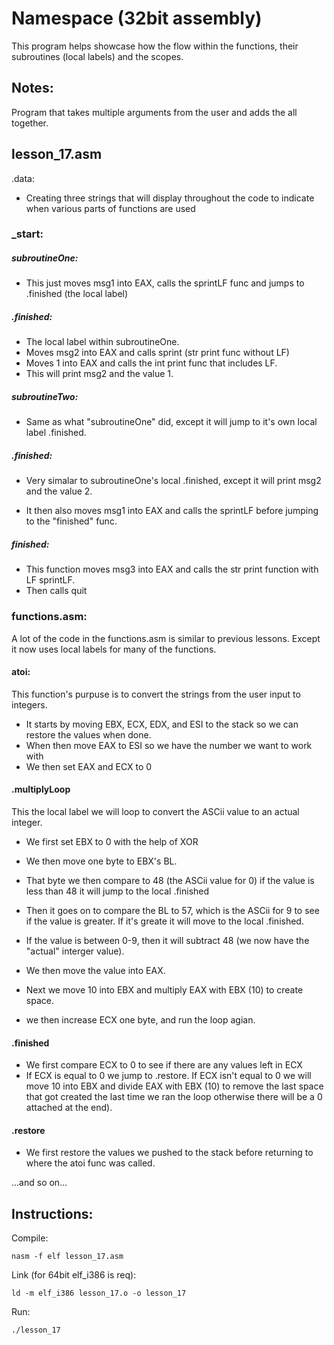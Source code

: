 # Namespace (32bit assembly)
This program helps showcase how the flow within the functions, their subroutines (local labels) and the scopes.
## Notes:
Program that takes multiple arguments from the user and adds the all together.
 
## lesson_17.asm
.data:
- Creating three strings that will display throughout the code to indicate when various parts of functions are used

### _start:
##### subroutineOne:
- This just moves msg1 into EAX, calls the sprintLF func and jumps to .finished (the local label)
##### .finished:
- The local label within subroutineOne.
- Moves msg2 into EAX  and calls sprint (str print func without LF)
- Moves 1 into EAX and calls the int print func that includes LF.
- This will print msg2 and the value 1.

##### subroutineTwo:
- Same as what "subroutineOne" did, except it will jump to it's own local label .finished.

##### .finished:
- Very simalar to subroutineOne's local .finished, except it will print msg2 and the value 2.

- It then also moves msg1 into EAX and calls the sprintLF before jumping to the "finished" func.
##### finished:
- This function moves msg3 into EAX and calls the str print function with LF sprintLF.
- Then calls quit

### functions.asm:
A lot of the code in the functions.asm is similar to previous lessons. Except it now uses local labels for many of the functions.

#### atoi:
This function's purpuse is to convert the strings from the user input to integers.
- It starts by moving EBX, ECX, EDX, and ESI to the stack so we can restore the values when done.
- When then move EAX to ESI so we have the number we want to work with
- We then set EAX and ECX to 0
#### .multiplyLoop
This the local label we will loop to convert the ASCii value to an actual integer.
- We first set EBX to 0 with the help of XOR
- We then move one byte to EBX's BL.
- That byte we then compare to 48 (the ASCii value for 0) if the value is less than 48 it will jump to the local .finished
- Then it goes on to compare the BL to 57, which is the ASCii for 9 to see if the value is greater. If it's greate it will move to the local .finished.

- If the value is between 0-9, then it will subtract 48 (we now have the "actual" interger value).
- We then move the value into EAX.
- Next we move 10 into EBX and multiply EAX with EBX (10) to create space.
- we then increase ECX one byte, and run the loop agian.

#### .finished
- We first compare ECX to 0 to see if there are any values left in ECX
- If ECX is equal to 0 we jump to .restore.
If ECX isn't equal to 0 we will move 10 into EBX and divide EAX with EBX (10) to remove the last space that got created the last time we ran the loop otherwise there will be a 0 attached at the end).
#### .restore
- We first restore the values we pushed to the stack before returning to where the atoi func was called.

...and so on...
## Instructions:

Compile:
```
nasm -f elf lesson_17.asm
```
Link (for 64bit elf_i386 is req):
```
ld -m elf_i386 lesson_17.o -o lesson_17
```
Run:
```
./lesson_17
```